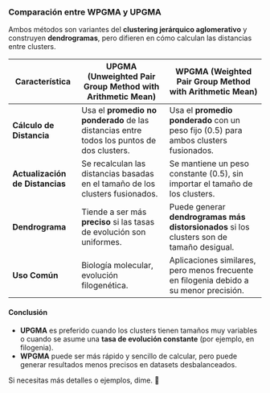 ### **Comparación entre WPGMA y UPGMA**  

Ambos métodos son variantes del **clustering jerárquico aglomerativo** y construyen **dendrogramas**, pero difieren en cómo calculan las distancias entre clusters.  

| Característica       | **UPGMA (Unweighted Pair Group Method with Arithmetic Mean)** | **WPGMA (Weighted Pair Group Method with Arithmetic Mean)** |
|---------------------|-----------------------------------------------------------------|-----------------------------------------------------------------|
| **Cálculo de Distancia** | Usa el **promedio no ponderado** de las distancias entre todos los puntos de dos clusters. | Usa el **promedio ponderado** con un peso fijo (0.5) para ambos clusters fusionados. |
| **Actualización de Distancias** | Se recalculan las distancias basadas en el tamaño de los clusters fusionados. | Se mantiene un peso constante (0.5), sin importar el tamaño de los clusters. |
| **Dendrograma** | Tiende a ser más **preciso** si las tasas de evolución son uniformes. | Puede generar **dendrogramas más distorsionados** si los clusters son de tamaño desigual. |
| **Uso Común** | Biología molecular, evolución filogenética. | Aplicaciones similares, pero menos frecuente en filogenia debido a su menor precisión. |

#### **Conclusión**
- **UPGMA** es preferido cuando los clusters tienen tamaños muy variables o cuando se asume una **tasa de evolución constante** (por ejemplo, en filogenia).  
- **WPGMA** puede ser más rápido y sencillo de calcular, pero puede generar resultados menos precisos en datasets desbalanceados.  

Si necesitas más detalles o ejemplos, dime. 🚀
